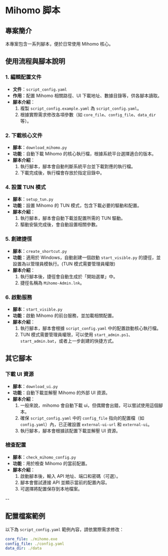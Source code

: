 # Mihomo 脚本

## 專案簡介

本專案包含一系列腳本，便於日常使用 Mihomo 核心。

## 使用流程與腳本說明

### 1. 編輯配置文件

- **文件**：`script_config.yaml`
- **作用**：配置 Mihomo 相關路徑、UI 下載地址、數據目錄等，供各腳本讀取。
- **腳本介紹**：
  1. 複製 `script_config.example.yaml` 為 `script_config.yaml`。
  2. 根據實際需求修改各項參數（如 `core_file`、`config_file`、`data_dir` 等）。

### 2. 下載核心文件

- **腳本**：`download_mihomo.py`
- **功能**：自動下載 Mihomo 的核心執行檔，根據系統平台選擇適合的版本。
- **腳本介紹**：
  1. 執行腳本，腳本會自動判斷系統平台並下載對應的執行檔。
  2. 下載完成後，執行檔會存放於指定目錄中。

### 4. 設置 TUN 模式

- **腳本**：`setup_tun.py`
- **功能**：設置 Mihomo 的 TUN 模式，包含下載必要的驅動和配置。
- **腳本介紹**：
  1. 執行腳本，腳本會自動下載並配置所需的 TUN 驅動。
  2. 驅動安裝完成後，會自動設置相關參數。

### 5. 創建捷徑

- **腳本**：`create_shortcut.py`
- **功能**：適用於 Windows，自動創建一個啟動 `start_visible.py` 的捷徑，並設置為以管理員模執行。(TUN 模式需要管理員權限)
- **腳本介紹**：
  1. 執行腳本後，捷徑會自動生成於「開始選單」中。
  2. 捷徑名稱為 `Mihomo-Admin.lnk`。

### 6. 啟動服務

- **腳本**：`start_visible.py`
- **功能**：啟動 Mihomo 的前台服務，並加載相關配置。
- **腳本介紹**：
  1. 執行腳本，腳本會根據 `script_config.yaml` 中的配置啟動核心執行檔。
  2. TUN 模式需要管理員權限，可以使用 `start_admin.ps1`、`start_admin.bat`，或者上一步創建的快捷方式。

## 其它腳本

### 下載 UI 資源

- **腳本**：`download_ui.py`
- **功能**：自動下載並解壓 Mihomo 的外部 UI 資源。
- **腳本介紹**：
  1. 一般來說，mihomo 會自動下載 ui，但偶爾會出錯，可以嘗試使用這個腳本。
  2. 確保 `script_config.yaml` 中的 `config_file` 指向的配置檔（如 `config.yaml`）內，已正確設置 `external-ui-url` 和 `external-ui`。
  3. 執行腳本，腳本會根據該配置下載並解壓 UI 資源。

### 檢查配置

- **腳本**：`check_mihomo_config.py`
- **功能**：用於檢查 Mihomo 的當前配置。
- **腳本介紹**：
  1. 啟動腳本後，輸入 API 地址、端口和密碼（可選）。
  2. 腳本會嘗試連接 API 並顯示當前的配置內容。
  3. 可選擇將配置保存到本地檔案。

--

## 配置檔案範例

以下為 `script_config.yaml` 範例內容，請依實際需求修改：

```yaml
core_file: ./mihomo.exe
config_file: ./config.yaml
data_dir: ./data
```
